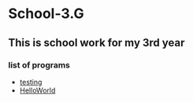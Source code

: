 # School-3.G

## This is school work for my 3rd year

### list of programs
- [testing](https://github.com/GhostTales/School-3.G/tree/main/Programs/testing)
- [HelloWorld](https://github.com/GhostTales/School-3.G/tree/main/Programs/Helloworld)

